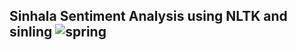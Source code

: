 ## Sinhala Sentiment Analysis using NLTK and sinling <img src="https://www.vectorlogo.zone/logos/google_cloud/google_cloud-ar21.svg" alt="spring"/>

